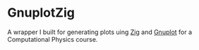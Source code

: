 # GnuplotZig
A wrapper I built for generating plots uing [Zig](https://ziglang.org/) and
[Gnuplot](http://www.gnuplot.info/) for a Computational Physics course.
